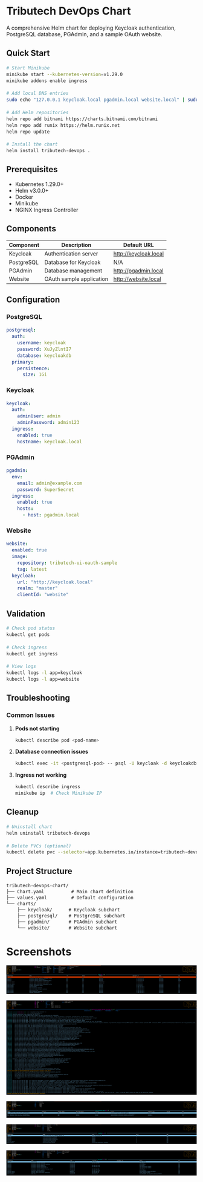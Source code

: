 # Tributech DevOps Chart

A comprehensive Helm chart for deploying Keycloak authentication, PostgreSQL database, PGAdmin, and a sample OAuth website.

##  Quick Start

```bash
# Start Minikube
minikube start --kubernetes-version=v1.29.0
minikube addons enable ingress

# Add local DNS entries
sudo echo "127.0.0.1 keycloak.local pgadmin.local website.local" | sudo tee -a /etc/hosts

# Add Helm repositories
helm repo add bitnami https://charts.bitnami.com/bitnami
helm repo add runix https://helm.runix.net
helm repo update

# Install the chart
helm install tributech-devops .
```

##  Prerequisites

- Kubernetes 1.29.0+
- Helm v3.0.0+
- Docker
- Minikube
- NGINX Ingress Controller

##  Components

| Component | Description | Default URL |
|-----------|-------------|-------------|
| Keycloak | Authentication server | http://keycloak.local |
| PostgreSQL | Database for Keycloak | N/A |
| PGAdmin | Database management | http://pgadmin.local |
| Website | OAuth sample application | http://website.local |

##  Configuration

### PostgreSQL

```yaml
postgresql:
  auth:
    username: keycloak
    password: XuJyZlntI7
    database: keycloakdb
  primary:
    persistence:
      size: 1Gi
```

### Keycloak

```yaml
keycloak:
  auth:
    adminUser: admin
    adminPassword: admin123
  ingress:
    enabled: true
    hostname: keycloak.local
```

### PGAdmin

```yaml
pgadmin:
  env:
    email: admin@example.com
    password: SuperSecret
  ingress:
    enabled: true
    hosts:
      - host: pgadmin.local
```

### Website

```yaml
website:
  enabled: true
  image:
    repository: tributech-ui-oauth-sample
    tag: latest
  keycloak:
    url: "http://keycloak.local"
    realm: "master"
    clientId: "website"
```

##  Validation

```bash
# Check pod status
kubectl get pods

# Check ingress
kubectl get ingress

# View logs
kubectl logs -l app=keycloak
kubectl logs -l app=website
```

##  Troubleshooting

### Common Issues

1. **Pods not starting**
   ```bash
   kubectl describe pod <pod-name>
   ```

2. **Database connection issues**
   ```bash
   kubectl exec -it <postgresql-pod> -- psql -U keycloak -d keycloakdb
   ```

3. **Ingress not working**
   ```bash
   kubectl describe ingress
   minikube ip  # Check Minikube IP
   ```

##  Cleanup

```bash
# Uninstall chart
helm uninstall tributech-devops

# Delete PVCs (optional)
kubectl delete pvc --selector=app.kubernetes.io/instance=tributech-devops
```

##  Project Structure

```
tributech-devops-chart/
├── Chart.yaml          # Main chart definition
├── values.yaml         # Default configuration
└── charts/
    ├── keycloak/      # Keycloak subchart
    ├── postgresql/    # PostgreSQL subchart
    ├── pgadmin/       # PGAdmin subchart
    └── website/       # Website subchart
```

# Screenshots

![Tributech DevOps Architecture](image.png "Tributech DevOps System Architecture")

![Tributech DevOps Architecture](image2.png "Tributech DevOps System Architecture")

![Tributech DevOps Architecture](image3.png "Tributech DevOps System Architecture")

![Tributech DevOps Architecture](image4.png "Tributech DevOps System Architecture")

![Tributech DevOps Architecture](image5.png "Tributech DevOps System Architecture")